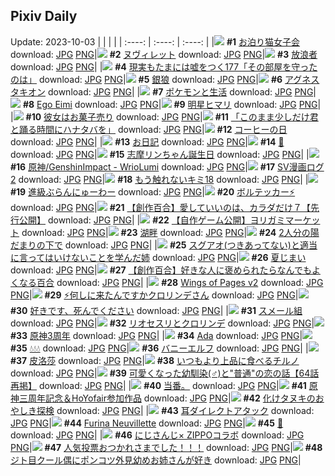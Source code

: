 ## Pixiv Daily
Update: 2023-10-03
|      |      |      |
| :----: | :----: | :----: |
|![](https://pixiv.microyu.workers.dev/c/240x480/img-master/img/2023/10/01/00/00/18/112166004_p0_master1200.jpg) **#1** [お泊り猫女子会](https://www.pixiv.net/artworks/112166004) download: [JPG](https://pixiv.microyu.workers.dev/img-original/img/2023/10/01/00/00/18/112166004_p0.jpg) [PNG](https://pixiv.microyu.workers.dev/img-original/img/2023/10/01/00/00/18/112166004_p0.png)|![](https://pixiv.microyu.workers.dev/c/240x480/img-master/img/2023/10/02/00/00/19/112199443_p0_master1200.jpg) **#2** [ヌヴィレット](https://www.pixiv.net/artworks/112199443) download: [JPG](https://pixiv.microyu.workers.dev/img-original/img/2023/10/02/00/00/19/112199443_p0.jpg) [PNG](https://pixiv.microyu.workers.dev/img-original/img/2023/10/02/00/00/19/112199443_p0.png)|![](https://pixiv.microyu.workers.dev/c/240x480/img-master/img/2023/10/01/00/00/11/112165959_p0_master1200.jpg) **#3** [放浪者](https://www.pixiv.net/artworks/112165959) download: [JPG](https://pixiv.microyu.workers.dev/img-original/img/2023/10/01/00/00/11/112165959_p0.jpg) [PNG](https://pixiv.microyu.workers.dev/img-original/img/2023/10/01/00/00/11/112165959_p0.png)|
|![](https://pixiv.microyu.workers.dev/c/240x480/img-master/img/2023/10/01/18/09/38/112187003_p0_master1200.jpg) **#4** [現実もたまには嘘をつく177「その部屋を守ったのは」](https://www.pixiv.net/artworks/112187003) download: [JPG](https://pixiv.microyu.workers.dev/img-original/img/2023/10/01/18/09/38/112187003_p0.jpg) [PNG](https://pixiv.microyu.workers.dev/img-original/img/2023/10/01/18/09/38/112187003_p0.png)|![](https://pixiv.microyu.workers.dev/c/240x480/img-master/img/2023/10/01/00/23/43/112167273_p0_master1200.jpg) **#5** [銀狼](https://www.pixiv.net/artworks/112167273) download: [JPG](https://pixiv.microyu.workers.dev/img-original/img/2023/10/01/00/23/43/112167273_p0.jpg) [PNG](https://pixiv.microyu.workers.dev/img-original/img/2023/10/01/00/23/43/112167273_p0.png)|![](https://pixiv.microyu.workers.dev/c/240x480/img-master/img/2023/10/01/00/00/27/112166051_p0_master1200.jpg) **#6** [アグネスタキオン](https://www.pixiv.net/artworks/112166051) download: [JPG](https://pixiv.microyu.workers.dev/img-original/img/2023/10/01/00/00/27/112166051_p0.jpg) [PNG](https://pixiv.microyu.workers.dev/img-original/img/2023/10/01/00/00/27/112166051_p0.png)|
|![](https://pixiv.microyu.workers.dev/c/240x480/img-master/img/2023/10/01/14/18/14/112181540_p0_master1200.jpg) **#7** [ポケモンと生活](https://www.pixiv.net/artworks/112181540) download: [JPG](https://pixiv.microyu.workers.dev/img-original/img/2023/10/01/14/18/14/112181540_p0.jpg) [PNG](https://pixiv.microyu.workers.dev/img-original/img/2023/10/01/14/18/14/112181540_p0.png)|![](https://pixiv.microyu.workers.dev/c/240x480/img-master/img/2023/10/01/17/30/22/112186074_p0_master1200.jpg) **#8** [Ego Eimi](https://www.pixiv.net/artworks/112186074) download: [JPG](https://pixiv.microyu.workers.dev/img-original/img/2023/10/01/17/30/22/112186074_p0.jpg) [PNG](https://pixiv.microyu.workers.dev/img-original/img/2023/10/01/17/30/22/112186074_p0.png)|![](https://pixiv.microyu.workers.dev/c/240x480/img-master/img/2023/10/01/00/00/30/112166064_p0_master1200.jpg) **#9** [明星ヒマリ](https://www.pixiv.net/artworks/112166064) download: [JPG](https://pixiv.microyu.workers.dev/img-original/img/2023/10/01/00/00/30/112166064_p0.jpg) [PNG](https://pixiv.microyu.workers.dev/img-original/img/2023/10/01/00/00/30/112166064_p0.png)|
|![](https://pixiv.microyu.workers.dev/c/240x480/img-master/img/2023/10/02/07/30/01/112206920_p0_master1200.jpg) **#10** [彼女はお菓子売り](https://www.pixiv.net/artworks/112206920) download: [JPG](https://pixiv.microyu.workers.dev/img-original/img/2023/10/02/07/30/01/112206920_p0.jpg) [PNG](https://pixiv.microyu.workers.dev/img-original/img/2023/10/02/07/30/01/112206920_p0.png)|![](https://pixiv.microyu.workers.dev/c/240x480/img-master/img/2023/10/01/20/45/34/112192054_p0_master1200.jpg) **#11** [「このまま少しだけ君と踊る時間にハナタバを」](https://www.pixiv.net/artworks/112192054) download: [JPG](https://pixiv.microyu.workers.dev/img-original/img/2023/10/01/20/45/34/112192054_p0.jpg) [PNG](https://pixiv.microyu.workers.dev/img-original/img/2023/10/01/20/45/34/112192054_p0.png)|![](https://pixiv.microyu.workers.dev/c/240x480/img-master/img/2023/10/01/20/30/04/112191525_p0_master1200.jpg) **#12** [コーヒーの日](https://www.pixiv.net/artworks/112191525) download: [JPG](https://pixiv.microyu.workers.dev/img-original/img/2023/10/01/20/30/04/112191525_p0.jpg) [PNG](https://pixiv.microyu.workers.dev/img-original/img/2023/10/01/20/30/04/112191525_p0.png)|
|![](https://pixiv.microyu.workers.dev/c/240x480/img-master/img/2023/10/01/16/32/38/112184542_p0_master1200.jpg) **#13** [お日記](https://www.pixiv.net/artworks/112184542) download: [JPG](https://pixiv.microyu.workers.dev/img-original/img/2023/10/01/16/32/38/112184542_p0.jpg) [PNG](https://pixiv.microyu.workers.dev/img-original/img/2023/10/01/16/32/38/112184542_p0.png)|![](https://pixiv.microyu.workers.dev/c/240x480/img-master/img/2023/10/01/00/00/06/112165922_p0_master1200.jpg) **#14** [💐](https://www.pixiv.net/artworks/112165922) download: [JPG](https://pixiv.microyu.workers.dev/img-original/img/2023/10/01/00/00/06/112165922_p0.jpg) [PNG](https://pixiv.microyu.workers.dev/img-original/img/2023/10/01/00/00/06/112165922_p0.png)|![](https://pixiv.microyu.workers.dev/c/240x480/img-master/img/2023/10/01/00/03/48/112166470_p0_master1200.jpg) **#15** [志摩リンちゃん誕生日](https://www.pixiv.net/artworks/112166470) download: [JPG](https://pixiv.microyu.workers.dev/img-original/img/2023/10/01/00/03/48/112166470_p0.jpg) [PNG](https://pixiv.microyu.workers.dev/img-original/img/2023/10/01/00/03/48/112166470_p0.png)|
|![](https://pixiv.microyu.workers.dev/c/240x480/img-master/img/2023/10/02/14/18/24/112212293_p0_master1200.jpg) **#16** [原神/GenshinImpact - WrioLumi](https://www.pixiv.net/artworks/112212293) download: [JPG](https://pixiv.microyu.workers.dev/img-original/img/2023/10/02/14/18/24/112212293_p0.jpg) [PNG](https://pixiv.microyu.workers.dev/img-original/img/2023/10/02/14/18/24/112212293_p0.png)|![](https://pixiv.microyu.workers.dev/c/240x480/img-master/img/2023/10/01/15/43/20/112183361_p0_master1200.jpg) **#17** [SV漫画ログ2](https://www.pixiv.net/artworks/112183361) download: [JPG](https://pixiv.microyu.workers.dev/img-original/img/2023/10/01/15/43/20/112183361_p0.jpg) [PNG](https://pixiv.microyu.workers.dev/img-original/img/2023/10/01/15/43/20/112183361_p0.png)|![](https://pixiv.microyu.workers.dev/c/240x480/img-master/img/2023/10/02/15/36/08/112213394_p0_master1200.jpg) **#18** [もう触れないキミ18](https://www.pixiv.net/artworks/112213394) download: [JPG](https://pixiv.microyu.workers.dev/img-original/img/2023/10/02/15/36/08/112213394_p0.jpg) [PNG](https://pixiv.microyu.workers.dev/img-original/img/2023/10/02/15/36/08/112213394_p0.png)|
|![](https://pixiv.microyu.workers.dev/c/240x480/img-master/img/2023/10/01/23/30/29/112198260_p0_master1200.jpg) **#19** [進級ぶらんにゅーわー](https://www.pixiv.net/artworks/112198260) download: [JPG](https://pixiv.microyu.workers.dev/img-original/img/2023/10/01/23/30/29/112198260_p0.jpg) [PNG](https://pixiv.microyu.workers.dev/img-original/img/2023/10/01/23/30/29/112198260_p0.png)|![](https://pixiv.microyu.workers.dev/c/240x480/img-master/img/2023/10/01/02/14/40/112166047_p0_master1200.jpg) **#20** [ボルテッカー⚡](https://www.pixiv.net/artworks/112166047) download: [JPG](https://pixiv.microyu.workers.dev/img-original/img/2023/10/01/02/14/40/112166047_p0.jpg) [PNG](https://pixiv.microyu.workers.dev/img-original/img/2023/10/01/02/14/40/112166047_p0.png)|![](https://pixiv.microyu.workers.dev/c/240x480/img-master/img/2023/10/01/20/00/28/112190527_p0_master1200.jpg) **#21** [【創作百合】愛していいのは、カラダだけ７【先行公開】](https://www.pixiv.net/artworks/112190527) download: [JPG](https://pixiv.microyu.workers.dev/img-original/img/2023/10/01/20/00/28/112190527_p0.jpg) [PNG](https://pixiv.microyu.workers.dev/img-original/img/2023/10/01/20/00/28/112190527_p0.png)|
|![](https://pixiv.microyu.workers.dev/c/240x480/img-master/img/2023/10/02/00/00/53/112199592_p0_master1200.jpg) **#22** [【自作ゲーム公開】ヨリガミマーケット](https://www.pixiv.net/artworks/112199592) download: [JPG](https://pixiv.microyu.workers.dev/img-original/img/2023/10/02/00/00/53/112199592_p0.jpg) [PNG](https://pixiv.microyu.workers.dev/img-original/img/2023/10/02/00/00/53/112199592_p0.png)|![](https://pixiv.microyu.workers.dev/c/240x480/img-master/img/2023/10/01/10/34/00/112176871_p0_master1200.jpg) **#23** [湖畔](https://www.pixiv.net/artworks/112176871) download: [JPG](https://pixiv.microyu.workers.dev/img-original/img/2023/10/01/10/34/00/112176871_p0.jpg) [PNG](https://pixiv.microyu.workers.dev/img-original/img/2023/10/01/10/34/00/112176871_p0.png)|![](https://pixiv.microyu.workers.dev/c/240x480/img-master/img/2023/10/02/18/44/59/112216957_p0_master1200.jpg) **#24** [2人分の陽だまりの下で](https://www.pixiv.net/artworks/112216957) download: [JPG](https://pixiv.microyu.workers.dev/img-original/img/2023/10/02/18/44/59/112216957_p0.jpg) [PNG](https://pixiv.microyu.workers.dev/img-original/img/2023/10/02/18/44/59/112216957_p0.png)|
|![](https://pixiv.microyu.workers.dev/c/240x480/img-master/img/2023/10/01/00/01/08/112166212_p0_master1200.jpg) **#25** [スグアオ(つきあってない)と適当に言ってはいけないことを学んだ姉](https://www.pixiv.net/artworks/112166212) download: [JPG](https://pixiv.microyu.workers.dev/img-original/img/2023/10/01/00/01/08/112166212_p0.jpg) [PNG](https://pixiv.microyu.workers.dev/img-original/img/2023/10/01/00/01/08/112166212_p0.png)|![](https://pixiv.microyu.workers.dev/c/240x480/img-master/img/2023/10/01/14/09/29/112181349_p0_master1200.jpg) **#26** [夏じまい](https://www.pixiv.net/artworks/112181349) download: [JPG](https://pixiv.microyu.workers.dev/img-original/img/2023/10/01/14/09/29/112181349_p0.jpg) [PNG](https://pixiv.microyu.workers.dev/img-original/img/2023/10/01/14/09/29/112181349_p0.png)|![](https://pixiv.microyu.workers.dev/c/240x480/img-master/img/2023/10/02/19/15/09/112217722_p0_master1200.jpg) **#27** [【創作百合】好きな人に褒められたらなんでもよくなる百合](https://www.pixiv.net/artworks/112217722) download: [JPG](https://pixiv.microyu.workers.dev/img-original/img/2023/10/02/19/15/09/112217722_p0.jpg) [PNG](https://pixiv.microyu.workers.dev/img-original/img/2023/10/02/19/15/09/112217722_p0.png)|
|![](https://pixiv.microyu.workers.dev/c/240x480/img-master/img/2023/10/02/03/44/02/112204551_p0_master1200.jpg) **#28** [Wings of Pages v2](https://www.pixiv.net/artworks/112204551) download: [JPG](https://pixiv.microyu.workers.dev/img-original/img/2023/10/02/03/44/02/112204551_p0.jpg) [PNG](https://pixiv.microyu.workers.dev/img-original/img/2023/10/02/03/44/02/112204551_p0.png)|![](https://pixiv.microyu.workers.dev/c/240x480/img-master/img/2023/10/01/00/00/58/112166180_p0_master1200.jpg) **#29** [⚡何しに来たんですかクロリンデさん](https://www.pixiv.net/artworks/112166180) download: [JPG](https://pixiv.microyu.workers.dev/img-original/img/2023/10/01/00/00/58/112166180_p0.jpg) [PNG](https://pixiv.microyu.workers.dev/img-original/img/2023/10/01/00/00/58/112166180_p0.png)|![](https://pixiv.microyu.workers.dev/c/240x480/img-master/img/2023/10/01/13/04/22/112180043_p0_master1200.jpg) **#30** [好きです、死んでください](https://www.pixiv.net/artworks/112180043) download: [JPG](https://pixiv.microyu.workers.dev/img-original/img/2023/10/01/13/04/22/112180043_p0.jpg) [PNG](https://pixiv.microyu.workers.dev/img-original/img/2023/10/01/13/04/22/112180043_p0.png)|
|![](https://pixiv.microyu.workers.dev/c/240x480/img-master/img/2023/10/01/01/20/32/112168951_p0_master1200.jpg) **#31** [スメール組](https://www.pixiv.net/artworks/112168951) download: [JPG](https://pixiv.microyu.workers.dev/img-original/img/2023/10/01/01/20/32/112168951_p0.jpg) [PNG](https://pixiv.microyu.workers.dev/img-original/img/2023/10/01/01/20/32/112168951_p0.png)|![](https://pixiv.microyu.workers.dev/c/240x480/img-master/img/2023/10/01/00/00/14/112165977_p0_master1200.jpg) **#32** [リオセスリとクロリンデ](https://www.pixiv.net/artworks/112165977) download: [JPG](https://pixiv.microyu.workers.dev/img-original/img/2023/10/01/00/00/14/112165977_p0.jpg) [PNG](https://pixiv.microyu.workers.dev/img-original/img/2023/10/01/00/00/14/112165977_p0.png)|![](https://pixiv.microyu.workers.dev/c/240x480/img-master/img/2023/10/01/19/58/32/112190390_p0_master1200.jpg) **#33** [原神3周年](https://www.pixiv.net/artworks/112190390) download: [JPG](https://pixiv.microyu.workers.dev/img-original/img/2023/10/01/19/58/32/112190390_p0.jpg) [PNG](https://pixiv.microyu.workers.dev/img-original/img/2023/10/01/19/58/32/112190390_p0.png)|
|![](https://pixiv.microyu.workers.dev/c/240x480/img-master/img/2023/10/01/15/50/23/112183523_p0_master1200.jpg) **#34** [Ada](https://www.pixiv.net/artworks/112183523) download: [JPG](https://pixiv.microyu.workers.dev/img-original/img/2023/10/01/15/50/23/112183523_p0.jpg) [PNG](https://pixiv.microyu.workers.dev/img-original/img/2023/10/01/15/50/23/112183523_p0.png)|![](https://pixiv.microyu.workers.dev/c/240x480/img-master/img/2023/10/01/22/05/05/112195138_p0_master1200.jpg) **#35** [💧💧💧](https://www.pixiv.net/artworks/112195138) download: [JPG](https://pixiv.microyu.workers.dev/img-original/img/2023/10/01/22/05/05/112195138_p0.jpg) [PNG](https://pixiv.microyu.workers.dev/img-original/img/2023/10/01/22/05/05/112195138_p0.png)|![](https://pixiv.microyu.workers.dev/c/240x480/img-master/img/2023/10/02/00/58/02/112201476_p0_master1200.jpg) **#36** [バニーエルフ](https://www.pixiv.net/artworks/112201476) download: [JPG](https://pixiv.microyu.workers.dev/img-original/img/2023/10/02/00/58/02/112201476_p0.jpg) [PNG](https://pixiv.microyu.workers.dev/img-original/img/2023/10/02/00/58/02/112201476_p0.png)|
|![](https://pixiv.microyu.workers.dev/c/240x480/img-master/img/2023/10/01/22/23/17/112195783_p0_master1200.jpg) **#37** [皮洛莎](https://www.pixiv.net/artworks/112195783) download: [JPG](https://pixiv.microyu.workers.dev/img-original/img/2023/10/01/22/23/17/112195783_p0.jpg) [PNG](https://pixiv.microyu.workers.dev/img-original/img/2023/10/01/22/23/17/112195783_p0.png)|![](https://pixiv.microyu.workers.dev/c/240x480/img-master/img/2023/10/01/00/28/51/112167456_p0_master1200.jpg) **#38** [いつもより上品に食べるチルノ](https://www.pixiv.net/artworks/112167456) download: [JPG](https://pixiv.microyu.workers.dev/img-original/img/2023/10/01/00/28/51/112167456_p0.jpg) [PNG](https://pixiv.microyu.workers.dev/img-original/img/2023/10/01/00/28/51/112167456_p0.png)|![](https://pixiv.microyu.workers.dev/c/240x480/img-master/img/2023/10/02/12/00/30/112210333_p0_master1200.jpg) **#39** [可愛くなった幼馴染(♂)と"普通"の恋の話【64話再掲】](https://www.pixiv.net/artworks/112210333) download: [JPG](https://pixiv.microyu.workers.dev/img-original/img/2023/10/02/12/00/30/112210333_p0.jpg) [PNG](https://pixiv.microyu.workers.dev/img-original/img/2023/10/02/12/00/30/112210333_p0.png)|
|![](https://pixiv.microyu.workers.dev/c/240x480/img-master/img/2023/10/02/16/52/37/112209163_p0_master1200.jpg) **#40** [当番。](https://www.pixiv.net/artworks/112209163) download: [JPG](https://pixiv.microyu.workers.dev/img-original/img/2023/10/02/16/52/37/112209163_p0.jpg) [PNG](https://pixiv.microyu.workers.dev/img-original/img/2023/10/02/16/52/37/112209163_p0.png)|![](https://pixiv.microyu.workers.dev/c/240x480/img-master/img/2023/10/01/00/00/16/112165994_p0_master1200.jpg) **#41** [原神三周年記念＆HoYofair参加作品](https://www.pixiv.net/artworks/112165994) download: [JPG](https://pixiv.microyu.workers.dev/img-original/img/2023/10/01/00/00/16/112165994_p0.jpg) [PNG](https://pixiv.microyu.workers.dev/img-original/img/2023/10/01/00/00/16/112165994_p0.png)|![](https://pixiv.microyu.workers.dev/c/240x480/img-master/img/2023/10/02/00/01/36/112199688_p0_master1200.jpg) **#42** [化けタヌキのおやしき探検](https://www.pixiv.net/artworks/112199688) download: [JPG](https://pixiv.microyu.workers.dev/img-original/img/2023/10/02/00/01/36/112199688_p0.jpg) [PNG](https://pixiv.microyu.workers.dev/img-original/img/2023/10/02/00/01/36/112199688_p0.png)|
|![](https://pixiv.microyu.workers.dev/c/240x480/img-master/img/2023/10/01/06/02/44/112172968_p0_master1200.jpg) **#43** [耳ダイレクトアタック](https://www.pixiv.net/artworks/112172968) download: [JPG](https://pixiv.microyu.workers.dev/img-original/img/2023/10/01/06/02/44/112172968_p0.jpg) [PNG](https://pixiv.microyu.workers.dev/img-original/img/2023/10/01/06/02/44/112172968_p0.png)|![](https://pixiv.microyu.workers.dev/c/240x480/img-master/img/2023/10/01/19/28/44/112189538_p0_master1200.jpg) **#44** [Furina Neuvillette](https://www.pixiv.net/artworks/112189538) download: [JPG](https://pixiv.microyu.workers.dev/img-original/img/2023/10/01/19/28/44/112189538_p0.jpg) [PNG](https://pixiv.microyu.workers.dev/img-original/img/2023/10/01/19/28/44/112189538_p0.png)|![](https://pixiv.microyu.workers.dev/c/240x480/img-master/img/2023/10/02/00/00/14/112199423_p0_master1200.jpg) **#45** [👑](https://www.pixiv.net/artworks/112199423) download: [JPG](https://pixiv.microyu.workers.dev/img-original/img/2023/10/02/00/00/14/112199423_p0.jpg) [PNG](https://pixiv.microyu.workers.dev/img-original/img/2023/10/02/00/00/14/112199423_p0.png)|
|![](https://pixiv.microyu.workers.dev/c/240x480/img-master/img/2023/10/02/21/45/55/112221942_p0_master1200.jpg) **#46** [にじさんじ× ZIPPOコラボ](https://www.pixiv.net/artworks/112221942) download: [JPG](https://pixiv.microyu.workers.dev/img-original/img/2023/10/02/21/45/55/112221942_p0.jpg) [PNG](https://pixiv.microyu.workers.dev/img-original/img/2023/10/02/21/45/55/112221942_p0.png)|![](https://pixiv.microyu.workers.dev/c/240x480/img-master/img/2023/10/02/00/43/03/112201111_p0_master1200.jpg) **#47** [人気投票おつかれさまでした！！！](https://www.pixiv.net/artworks/112201111) download: [JPG](https://pixiv.microyu.workers.dev/img-original/img/2023/10/02/00/43/03/112201111_p0.jpg) [PNG](https://pixiv.microyu.workers.dev/img-original/img/2023/10/02/00/43/03/112201111_p0.png)|![](https://pixiv.microyu.workers.dev/c/240x480/img-master/img/2023/10/01/18/13/14/112187333_p0_master1200.jpg) **#48** [ジト目クール偶にポンコツ外見幼めお姉さんが好き](https://www.pixiv.net/artworks/112187333) download: [JPG](https://pixiv.microyu.workers.dev/img-original/img/2023/10/01/18/13/14/112187333_p0.jpg) [PNG](https://pixiv.microyu.workers.dev/img-original/img/2023/10/01/18/13/14/112187333_p0.png)|
